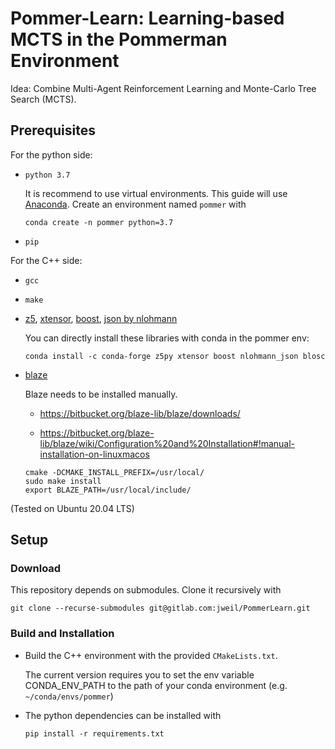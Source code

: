 # Pommer-Learn: Learning-based MCTS in the Pommerman Environment

Idea: Combine Multi-Agent Reinforcement Learning and Monte-Carlo Tree Search (MCTS).

## Prerequisites

For the python side:

* `python 3.7` 

    It is recommend to use virtual environments. This guide will use [Anaconda](https://www.anaconda.com/). Create an environment named `pommer` with

    ```
    conda create -n pommer python=3.7
    ```

* `pip`

For the C++ side:

* `gcc`

* `make`

* [z5](https://github.com/constantinpape/z5), [xtensor](https://github.com/xtensor-stack/xtensor), [boost](boost.org), [json by nlohmann](https://github.com/nlohmann/json/)

    You can directly install these libraries with conda in the pommer env:

    ```
    conda install -c conda-forge z5py xtensor boost nlohmann_json blosc
    ```

* [blaze](https://bitbucket.org/blaze-lib/blaze/src/master/)

    Blaze needs to be installed manually.

    * https://bitbucket.org/blaze-lib/blaze/downloads/

    * https://bitbucket.org/blaze-lib/blaze/wiki/Configuration%20and%20Installation#!manual-installation-on-linuxmacos

    ```
    cmake -DCMAKE_INSTALL_PREFIX=/usr/local/
    sudo make install
    export BLAZE_PATH=/usr/local/include/
    ```

(Tested on Ubuntu 20.04 LTS)

## Setup

### Download

This repository depends on submodules. Clone it recursively with

```
git clone --recurse-submodules git@gitlab.com:jweil/PommerLearn.git
```

### Build and Installation

* Build the C++ environment with the provided `CMakeLists.txt`.

    The current version requires you to set the env variable CONDA_ENV_PATH to the path of your conda environment (e.g. `~/conda/envs/pommer`)

* The python dependencies can be installed with

    ```
    pip install -r requirements.txt
    ```
